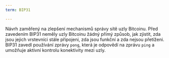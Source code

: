 ```yaml
---
term: BIP31

---
```

Návrh zaměřený na zlepšení mechanismů správy sítě uzly Bitcoinu. Před zavedením BIP31 neměly uzly Bitcoinu žádný přímý způsob, jak zjistit, zda jsou jejich vrstevníci stále připojeni, zda jsou funkční a zda nejsou přetíženi. BIP31 zavedl používání zprávy `pong`, která je odpovědí na zprávu `ping` a umožňuje aktivní kontrolu konektivity mezi uzly.
